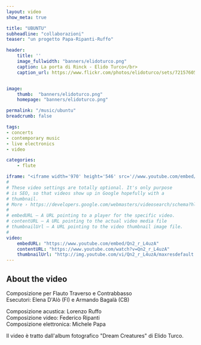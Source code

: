 ```yaml
---
layout: video
show_meta: true

title: "UBUNTU"
subheadline: "collaborazioni"
teaser: "un progetto Papa-Ripanti-Ruffo"

header:
    title: ''
    image_fullwidth: "banners/elidoturco.png"
    caption: La porta di Rinck - Elido Turco</br>
    caption_url: https://www.flickr.com/photos/elidoturco/sets/72157605500459873/


image:
    thumb:  "banners/elidoturco.png"
    homepage: "banners/elidoturco.png"

permalink: "/music/ubuntu"
breadcrumb: false

tags:
- concerts
- contemporary music
- live electronics
- video

categories:
    - flute

iframe: "<iframe width='970' height='546' src='//www.youtube.com/embed/Qn2_r_L4uzA' frameborder='0' allowfullscreen></iframe>"
#
# These video settings are totally optional. It's only purpose
# is SEO, so that videos show up in Google hopefully with a
# thumbnail.
# More › https://developers.google.com/webmasters/videosearch/schema?hl=en&rd=1
#
# embedURL – A URL pointing to a player for the specific video.
# contentURL – A URL pointing to the actual video media file
# thumbnailUrl – A URL pointing to the video thumbnail image file.
#
video:
    embedURL: "https://www.youtube.com/embed/Qn2_r_L4uzA"
    contentURL: "https://www.youtube.com/watch?v=Qn2_r_L4uzA"
    thumbnailUrl: "http://img.youtube.com/vi/Qn2_r_L4uzA/maxresdefault.jpg"
---
```

<!--more-->

## About the video

Composizione per Flauto Traverso e Contrabbasso <br>
Esecutori: Elena D'Alò (Fl) e Armando Bagalà (CB)

Composizione acustica: Lorenzo Ruffo <br>
Composizione video: Federico Ripanti <br>
Composizione elettronica: Michele Papa <br>

Il video è tratto dall'album fotografico "Dream Creatures" di Elido Turco.
